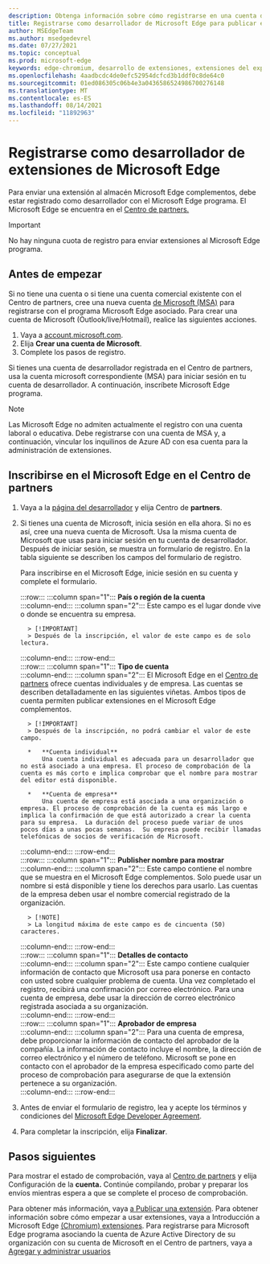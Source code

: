 ```yaml
---
description: Obtenga información sobre cómo registrarse en una cuenta de desarrollador para publicar extensiones en Microsoft Edge de complementos
title: Registrarse como desarrollador de Microsoft Edge para publicar extensiones
author: MSEdgeTeam
ms.author: msedgedevrel
ms.date: 07/27/2021
ms.topic: conceptual
ms.prod: microsoft-edge
keywords: edge-chromium, desarrollo de extensiones, extensiones del explorador, complementos, centro de partners, desarrollador
ms.openlocfilehash: 4aadbcdc4de0efc52954dcfcd3b1ddf0c8de64c0
ms.sourcegitcommit: 01ed086305c06b4e3a0436586524986700276148
ms.translationtype: MT
ms.contentlocale: es-ES
ms.lasthandoff: 08/14/2021
ms.locfileid: "11892963"
---
```

# <a name="register-as-a-microsoft-edge-extension-developer"></a>Registrarse como desarrollador de extensiones de Microsoft Edge  

Para enviar una extensión al almacén Microsoft Edge complementos, debe estar registrado como desarrollador con el Microsoft Edge programa.  El Microsoft Edge se encuentra en el [Centro de partners.][MicrosoftPartnerCenter]  

> [!IMPORTANT]
> No hay ninguna cuota de registro para enviar extensiones al Microsoft Edge programa.  

## <a name="before-you-begin"></a>Antes de empezar  

Si no tiene una cuenta o si tiene una cuenta comercial existente con el Centro de partners, cree una nueva cuenta [de Microsoft (MSA)][WindowsCommunityEverythingAboutMicrosoftAccounts] para registrarse con el programa Microsoft Edge asociado.  Para crear una cuenta de Microsoft \(Outlook/live/Hotmail\), realice las siguientes acciones.  

1. Vaya a [account.microsoft.com][MicrosoftAccount].  
1. Elija **Crear una cuenta de Microsoft**.
1. Complete los pasos de registro.
    
Si tienes una cuenta de desarrollador registrada en el Centro de partners, usa la cuenta microsoft correspondiente \(MSA\) para iniciar sesión en tu cuenta de desarrollador. A continuación, inscríbete Microsoft Edge programa. 

> [!NOTE]
> Las Microsoft Edge no admiten actualmente el registro con una cuenta laboral o educativa. Debe registrarse con una cuenta de MSA y, a continuación, vincular los inquilinos de Azure AD con esa cuenta para la administración de extensiones. 

## <a name="enroll-in-the-microsoft-edge-program-on-partner-center"></a>Inscribirse en el Microsoft Edge en el Centro de partners  

1.  Vaya a la [página del desarrollador][MicrosoftPartnerCenter] y elija Centro de **partners**.  
1.  Si tienes una cuenta de Microsoft, inicia sesión en ella ahora.  Si no es así, cree una nueva cuenta de Microsoft. Usa la misma cuenta de Microsoft que usas para iniciar sesión en tu cuenta de desarrollador.  Después de iniciar sesión, se muestra un formulario de registro. En la tabla siguiente se describen los campos del formulario de registro.  
    
    Para inscribirse en el Microsoft Edge, inicie sesión en su cuenta y complete el formulario.  
    
    :::row:::
       :::column span="1":::
          **País o región de la cuenta**  
       :::column-end:::
       :::column span="2":::
          Este campo es el lugar donde vive o donde se encuentra su empresa.  
          
          > [!IMPORTANT]
          > Después de la inscripción, el valor de este campo es de solo lectura.  
          
       :::column-end:::
    :::row-end:::  
    :::row:::
       :::column span="1":::
          **Tipo de cuenta**  
       :::column-end:::
       :::column span="2":::
          El Microsoft Edge en el [Centro de partners][MicrosoftPartnerCenter] ofrece cuentas individuales y de empresa. Las cuentas se describen detalladamente en las siguientes viñetas.  Ambos tipos de cuenta permiten publicar extensiones en el Microsoft Edge complementos.  
          
          > [!IMPORTANT]
          > Después de la inscripción, no podrá cambiar el valor de este campo.  
          
          *   **Cuenta individual**  
              Una cuenta individual es adecuada para un desarrollador que no está asociado a una empresa. El proceso de comprobación de la cuenta es más corto e implica comprobar que el nombre para mostrar del editor está disponible.  

          *   **Cuenta de empresa**  
              Una cuenta de empresa está asociada a una organización o empresa. El proceso de comprobación de la cuenta es más largo e implica la confirmación de que está autorizado a crear la cuenta para su empresa.  La duración del proceso puede variar de unos pocos días a unas pocas semanas.  Su empresa puede recibir llamadas telefónicas de socios de verificación de Microsoft.
              
       :::column-end:::
    :::row-end:::  
    :::row:::
       :::column span="1":::
          **Publisher nombre para mostrar**  
       :::column-end:::
       :::column span="2":::
          Este campo contiene el nombre que se muestra en el Microsoft Edge complementos. Solo puede usar un nombre si está disponible y tiene los derechos para usarlo.  Las cuentas de la empresa deben usar el nombre comercial registrado de la organización.  
          
          > [!NOTE]
          > La longitud máxima de este campo es de cincuenta (50) caracteres.  
          
       :::column-end:::
    :::row-end:::  
    :::row:::
       :::column span="1":::
          **Detalles de contacto**  
       :::column-end:::
       :::column span="2":::
          Este campo contiene cualquier información de contacto que Microsoft usa para ponerse en contacto con usted sobre cualquier problema de cuenta. Una vez completado el registro, recibirá una confirmación por correo electrónico. Para una cuenta de empresa, debe usar la dirección de correo electrónico registrada asociada a su organización.  
       :::column-end:::
    :::row-end:::  
    :::row:::
       :::column span="1":::
          **Aprobador de empresa**  
       :::column-end:::
       :::column span="2":::
          Para una cuenta de empresa, debe proporcionar la información de contacto del aprobador de la compañía. La información de contacto incluye el nombre, la dirección de correo electrónico y el número de teléfono. Microsoft se pone en contacto con el aprobador de la empresa especificado como parte del proceso de comprobación para asegurarse de que la extensión pertenece a su organización.  
       :::column-end:::
    :::row-end:::  
    
1.  Antes de enviar el formulario de registro, lea y acepte los términos y condiciones del [Microsoft Edge Developer Agreement][MicrosoftAppDeveloperAgreement].  
1.  Para completar la inscripción, elija **Finalizar**.  
    
## <a name="next-steps"></a>Pasos siguientes  

Para mostrar el estado de comprobación, vaya al [Centro de partners][MicrosoftPartnerCenter] y elija Configuración de la **cuenta.**  Continúe compilando, probar y preparar los envíos mientras espera a que se complete el proceso de comprobación.

Para obtener más información, vaya [a Publicar una extensión][ExtensionsChromiumPublishExtension].  Para obtener información sobre cómo empezar a usar extensiones, vaya a Introducción a Microsoft Edge [(Chromium) extensiones][ExtensionsChromiumGettingStartedIndex]. Para registrarse para Microsoft Edge programa asociando la cuenta de Azure Active Directory de su organización con su cuenta de Microsoft en el Centro de partners, vaya a [Agregar y administrar usuarios][AddandManageUsers]

<!-- links -->  

[AddandManageUsers]: ./aad-account.md "Agregar y administrar usuarios | Microsoft Docs"

[ExtensionsChromiumGettingStartedIndex]: ../getting-started/index.md "Introducción a las extensiones Microsoft Edge (Chromium) | Microsoft Docs"  
[ExtensionsChromiumPublishExtension]:  ./publish-extension.md "Publicar una extensión | Microsoft Docs"  

[MicrosoftAppDeveloperAgreement]:  /legal/windows/agreements/app-developer-agreement "Contrato de desarrollador de aplicaciones | Microsoft Docs"  

[MicrosoftAccount]:  https://account.microsoft.com/account "Cuenta de Microsoft"  

[MicrosoftPartnerCenter]:  https://partner.microsoft.com/dashboard/microsoftedge/public/login?ref=dd "Centro de partners"  

[WindowsCommunityEverythingAboutMicrosoftAccounts]:  https://community.windows.com/stories/everything-you-need-to-know-about-microsoft-accounts "Todo lo que necesita saber acerca de las cuentas de Microsoft | Windows Community"  
